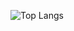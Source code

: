 ![Top Langs](https://vercel.com/maximstockmans/github-readme-stats/api/top-langs/?username=MaximStockmans&theme=blueberry&count_private=true&hide_border=true&hide=HTML)
